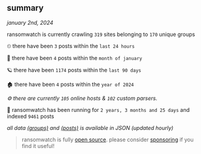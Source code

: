 
## summary
_january 2nd, 2024_

ransomwatch is currently crawling `319` sites belonging to `170` unique groups

⏲ there have been `3` posts within the `last 24 hours`

🦈 there have been `4` posts within the `month of january`

🪐 there have been `1174` posts within the `last 90 days`

🏚 there have been `4` posts within the `year of 2024`

_⚙️ there are currently `105` online hosts & `102` custom parsers._

🦕 ransomwatch has been running for `2 years, 3 months and 25 days` and indexed `9461` posts

_all data  [(groups)](http://ransomwhat.telemetry.ltd/groups) and [(posts)](http://ransomwhat.telemetry.ltd/posts) is available in JSON (updated hourly)_

> ransomwatch is fully [open source](https://github.com/joshhighet/ransomwatch#ransomwatch--). please consider [sponsoring](https://github.com/sponsors/joshhighet) if you find it useful!
